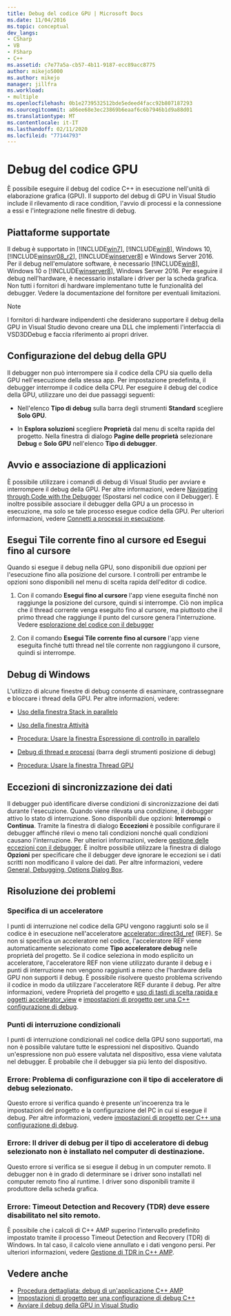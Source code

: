 ```yaml
---
title: Debug del codice GPU | Microsoft Docs
ms.date: 11/04/2016
ms.topic: conceptual
dev_langs:
- CSharp
- VB
- FSharp
- C++
ms.assetid: c7e77a5a-cb57-4b11-9187-ecc89acc8775
author: mikejo5000
ms.author: mikejo
manager: jillfra
ms.workload:
- multiple
ms.openlocfilehash: 0b1e2739532512bde5edeed4facc92b807187293
ms.sourcegitcommit: a86ee68e3ec23869b6eaaf6c6b7946b1d9a88d01
ms.translationtype: MT
ms.contentlocale: it-IT
ms.lasthandoff: 02/11/2020
ms.locfileid: "77144793"
---
```

# <a name="debugging-gpu-code"></a>Debug del codice GPU
È possibile eseguire il debug del codice C++ in esecuzione nell'unità di elaborazione grafica (GPU). Il supporto del debug di GPU in Visual Studio include il rilevamento di race condition, l'avvio di processi e la connessione a essi e l'integrazione nelle finestre di debug.

## <a name="supported-platforms"></a>Piattaforme supportate
 Il debug è supportato in [!INCLUDE[win7](../debugger/includes/win7_md.md)], [!INCLUDE[win8](../debugger/includes/win8_md.md)], Windows 10, [!INCLUDE[winsvr08_r2](../debugger/includes/winsvr08_r2_md.md)], [!INCLUDE[winserver8](../debugger/includes/winserver8_md.md)] e Windows Server 2016. Per il debug nell'emulatore software, è necessario [!INCLUDE[win8](../debugger/includes/win8_md.md)], Windows 10 o [!INCLUDE[winserver8](../debugger/includes/winserver8_md.md)], Windows Server 2016. Per eseguire il debug nell'hardware, è necessario installare i driver per la scheda grafica. Non tutti i fornitori di hardware implementano tutte le funzionalità del debugger. Vedere la documentazione del fornitore per eventuali limitazioni.

> [!NOTE]
> I fornitori di hardware indipendenti che desiderano supportare il debug della GPU in Visual Studio devono creare una DLL che implementi l'interfaccia di VSD3DDebug e faccia riferimento ai propri driver.

## <a name="configuring-gpu-debugging"></a>Configurazione del debug della GPU
 Il debugger non può interrompere sia il codice della CPU sia quello della GPU nell'esecuzione della stessa app. Per impostazione predefinita, il debugger interrompe il codice della CPU. Per eseguire il debug del codice della GPU, utilizzare uno dei due passaggi seguenti:

- Nell'elenco **Tipo di debug** sulla barra degli strumenti **Standard** scegliere **Solo GPU**.

- In **Esplora soluzioni** scegliere **Proprietà** dal menu di scelta rapida del progetto. Nella finestra di dialogo **Pagine delle proprietà** selezionare **Debug** e **Solo GPU** nell'elenco **Tipo di debugger**.

## <a name="launching-and-attaching-to-applications"></a>Avvio e associazione di applicazioni
 È possibile utilizzare i comandi di debug di Visual Studio per avviare e interrompere il debug della GPU. Per altre informazioni, vedere [Navigating through Code with the Debugger](../debugger/navigating-through-code-with-the-debugger.md) (Spostarsi nel codice con il Debugger). È inoltre possibile associare il debugger della GPU a un processo in esecuzione, ma solo se tale processo esegue codice della GPU. Per ulteriori informazioni, vedere [Connetti a processi in esecuzione](../debugger/attach-to-running-processes-with-the-visual-studio-debugger.md).

## <a name="run-current-tile-to-cursor-and-run-to-cursor"></a>Esegui Tile corrente fino al cursore ed Esegui fino al cursore
 Quando si esegue il debug nella GPU, sono disponibili due opzioni per l'esecuzione fino alla posizione del cursore. I controlli per entrambe le opzioni sono disponibili nel menu di scelta rapida dell'editor di codice.

1. Con il comando **Esegui fino al cursore** l'app viene eseguita finché non raggiunge la posizione del cursore, quindi si interrompe. Ciò non implica che il thread corrente venga eseguito fino al cursore, ma piuttosto che il primo thread che raggiunge il punto del cursore genera l'interruzione. Vedere [esplorazione del codice con il debugger](../debugger/navigating-through-code-with-the-debugger.md)

2. Con il comando **Esegui Tile corrente fino al cursore** l'app viene eseguita finché tutti thread nel tile corrente non raggiungono il cursore, quindi si interrompe.

## <a name="debugging-windows"></a>Debug di Windows
 L'utilizzo di alcune finestre di debug consente di esaminare, contrassegnare e bloccare i thread della GPU. Per altre informazioni, vedere:

- [Uso della finestra Stack in parallelo](../debugger/using-the-parallel-stacks-window.md)

- [Uso della finestra Attività](../debugger/using-the-tasks-window.md)

- [Procedura: Usare la finestra Espressione di controllo in parallelo](../debugger/how-to-use-the-parallel-watch-window.md)

- [Debug di thread e processi](../debugger/debug-threads-and-processes.md) (barra degli strumenti posizione di debug)

- [Procedura: Usare la finestra Thread GPU](../debugger/how-to-use-the-gpu-threads-window.md)

## <a name="data-synchronization-exceptions"></a>Eccezioni di sincronizzazione dei dati
 Il debugger può identificare diverse condizioni di sincronizzazione dei dati durante l'esecuzione. Quando viene rilevata una condizione, il debugger attivo lo stato di interruzione. Sono disponibili due opzioni: **Interrompi** o **Continua**. Tramite la finestra di dialogo **Eccezioni** è possibile configurare il debugger affinché rilevi o meno tali condizioni nonché quali condizioni causano l'interruzione. Per ulteriori informazioni, vedere [gestione delle eccezioni con il debugger](../debugger/managing-exceptions-with-the-debugger.md). È inoltre possibile utilizzare la finestra di dialogo **Opzioni** per specificare che il debugger deve ignorare le eccezioni se i dati scritti non modificano il valore dei dati. Per altre informazioni, vedere [General, Debugging, Options Dialog Box](../debugger/general-debugging-options-dialog-box.md).

## <a name="troubleshooting"></a>Risoluzione dei problemi

### <a name="specifying-an-accelerator"></a>Specifica di un acceleratore
 I punti di interruzione nel codice della GPU vengono raggiunti solo se il codice è in esecuzione nell'acceleratore [accelerator::direct3d_ref](/cpp/parallel/amp/reference/accelerator-class#direct3d_ref) (REF). Se non si specifica un acceleratore nel codice, l'acceleratore REF viene automaticamente selezionato come **Tipo acceleratore debug** nelle proprietà del progetto. Se il codice seleziona in modo esplicito un acceleratore, l'acceleratore REF non viene utilizzato durante il debug e i punti di interruzione non vengono raggiunti a meno che l'hardware della GPU non supporti il debug. È possibile risolvere questo problema scrivendo il codice in modo da utilizzare l'acceleratore REF durante il debug. Per altre informazioni, vedere Proprietà del progetto e [uso di tasti di scelta rapida e oggetti accelerator_view](/cpp/parallel/amp/using-accelerator-and-accelerator-view-objects) e [impostazioni di progetto per una C++ configurazione di debug](../debugger/project-settings-for-a-cpp-debug-configuration.md).

### <a name="conditional-breakpoints"></a>Punti di interruzione condizionali
 I punti di interruzione condizionali nel codice della GPU sono supportati, ma non è possibile valutare tutte le espressioni nel dispositivo. Quando un'espressione non può essere valutata nel dispositivo, essa viene valutata nel debugger. È probabile che il debugger sia più lento del dispositivo.

### <a name="error-there-is-a-configuration-issue-with-the-selected-debugging-accelerator-type"></a>Errore: Problema di configurazione con il tipo di acceleratore di debug selezionato.
 Questo errore si verifica quando è presente un'incoerenza tra le impostazioni del progetto e la configurazione del PC in cui si esegue il debug. Per altre informazioni, vedere [impostazioni di progetto per C++ una configurazione di debug](../debugger/project-settings-for-a-cpp-debug-configuration.md).

### <a name="error-the-debug-driver-for-the-selected-debugging-accelerator-type-is-not-installed-on-the-target-machine"></a>Errore: Il driver di debug per il tipo di acceleratore di debug selezionato non è installato nel computer di destinazione.
 Questo errore si verifica se si esegue il debug in un computer remoto. Il debugger non è in grado di determinare se i driver sono installati nel computer remoto fino al runtime. I driver sono disponibili tramite il produttore della scheda grafica.

### <a name="error-timeout-detection-and-recovery-tdr-must-be-disabled-at-the-remote-site"></a>Errore: Timeout Detection and Recovery (TDR) deve essere disabilitato nel sito remoto.
 È possibile che i calcoli di C++ AMP superino l'intervallo predefinito impostato tramite il processo Timeout Detection and Recovery (TDR) di Windows. In tal caso, il calcolo viene annullato e i dati vengono persi. Per ulteriori informazioni, vedere [Gestione di TDR in C++ AMP](https://blogs.msdn.microsoft.com/nativeconcurrency/2012/03/06/handling-tdrs-in-c-amp/).

## <a name="see-also"></a>Vedere anche
- [Procedura dettagliata: debug di un'applicazione C++ AMP](/cpp/parallel/amp/walkthrough-debugging-a-cpp-amp-application)
- [Impostazioni di progetto per una configurazione di debug C++](../debugger/project-settings-for-a-cpp-debug-configuration.md)
- [Avviare il debug della GPU in Visual Studio](https://blogs.msdn.microsoft.com/nativeconcurrency/2012/03/17/start-gpu-debugging-in-visual-studio-2012/)
